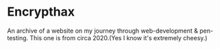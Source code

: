 # Encrypthax
An archive of a website on my journey through web-development & pen-testing. This one is from circa 2020.(Yes I know it's extremely cheesy.)
